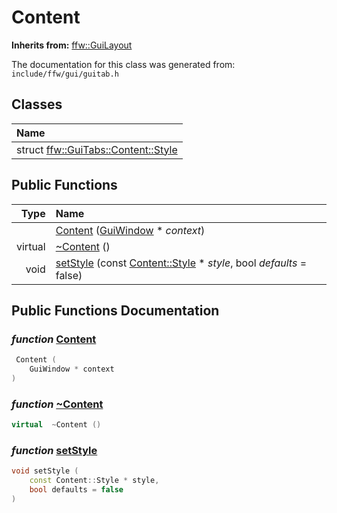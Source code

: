 Content
===================================


**Inherits from:** [ffw::GuiLayout](ffw_GuiLayout.html)

The documentation for this class was generated from: `include/ffw/gui/guitab.h`



## Classes

| Name |
|:-----|
| struct [ffw::GuiTabs::Content::Style](ffw_GuiTabs_Content_Style.html) |


## Public Functions

| Type | Name |
| -------: | :------- |
|   | [Content](#e6aac866) ([GuiWindow](ffw_GuiWindow.html) * _context_)  |
|  virtual  | [~Content](#d557c1f7) ()  |
|  void | [setStyle](#93a7b053) (const [Content::Style](ffw_GuiTabs_Content_Style.html) * _style_, bool _defaults_ = false)  |


## Public Functions Documentation

### _function_ <a id="e6aac866" href="#e6aac866">Content</a>

```cpp
 Content (
    GuiWindow * context
) 
```



### _function_ <a id="d557c1f7" href="#d557c1f7">~Content</a>

```cpp
virtual  ~Content () 
```



### _function_ <a id="93a7b053" href="#93a7b053">setStyle</a>

```cpp
void setStyle (
    const Content::Style * style,
    bool defaults = false
) 
```






